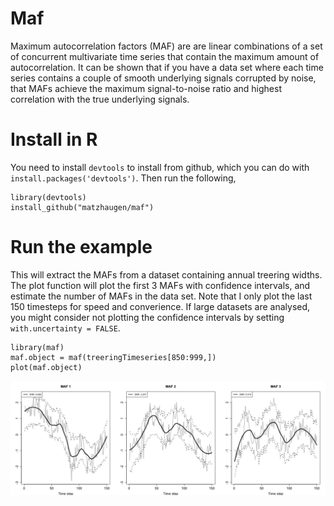 # Maf 

Maximum autocorrelation factors (MAF) are are linear combinations of a set of concurrent multivariate time series that contain the maximum amount of autocorrelation. It can be shown that if you have a data set where each time series contains a couple of smooth underlying signals corrupted by noise, that MAFs achieve the maximum signal-to-noise ratio and highest correlation with the true underlying signals.

# Install in R
You need to install `devtools` to install from github, which you can do with `install.packages('devtools')`. Then run the following,

```
library(devtools)
install_github("matzhaugen/maf")
```

# Run the example
This will extract the MAFs from a dataset containing annual treering widths. The plot function will plot the first 3 MAFs with confidence intervals, and estimate the number of MAFs in the data set. Note that I only plot the last 150 timesteps for speed and converience. If large datasets are analysed, you might consider not plotting the confidence intervals by setting `with.uncertainty = FALSE`.
```
library(maf)
maf.object = maf(treeringTimeseries[850:999,])
plot(maf.object)
```

![alt text](ex1.png)



